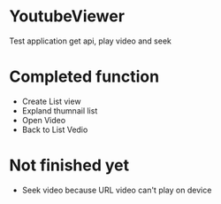 # YoutubeViewer
Test application get api, play video and seek

# Completed function
- Create List view
- Expland thumnail list
- Open Video 
- Back to List Vedio


# Not finished yet
- Seek video because URL video can't play on device

